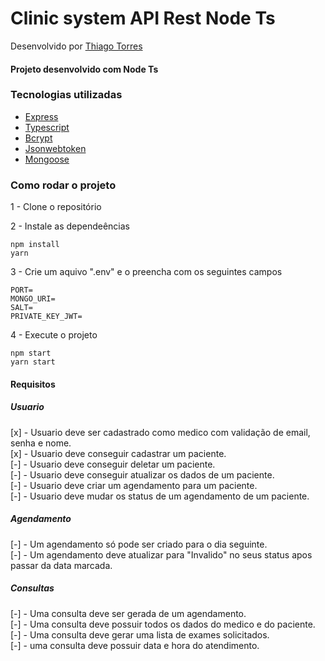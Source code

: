 # Clinic system API Rest Node Ts
Desenvolvido por [Thiago Torres](https://github.com/mevzin)

#### Projeto desenvolvido com Node Ts

### Tecnologias utilizadas
- [Express](https://www.npmjs.com/package/express)
- [Typescript](https://github.com/Microsoft/TypeScript)
- [Bcrypt](https://github.com/kelektiv/node.bcrypt.js)
- [Jsonwebtoken](https://github.com/auth0/node-jsonwebtoken)
- [Mongoose](https://www.npmjs.com/package/mongoose)

### Como rodar o projeto

1 - Clone o repositório

2 - Instale as dependeências
    
    npm install
    yarn

3 - Crie um aquivo ".env" e o preencha com os seguintes campos

    PORT=
    MONGO_URI=
    SALT=
    PRIVATE_KEY_JWT=

4 - Execute o projeto

    npm start
    yarn start

#### Requisitos
##### Usuario
[x] - Usuario deve ser cadastrado como medico com validação de email, senha e nome.</br>
[x] - Usuario deve conseguir cadastrar um paciente.</br>
[-] - Usuario deve conseguir deletar um paciente.</br>
[-] - Usuario deve conseguir atualizar os dados de um paciente.</br>
[-] - Usuario deve criar um agendamento para um paciente.</br>
[-] - Usuario deve mudar os status de um agendamento de um paciente.</br>

##### Agendamento

[-] - Um agendamento só pode ser criado para o dia seguinte.</br>
[-] - Um agendamento deve atualizar para "Invalido" no seus status apos passar da data marcada.</br>

##### Consultas

[-] - Uma consulta deve ser gerada de um agendamento.</br>
[-] - Uma consulta deve possuir todos os dados do medico e do paciente.</br>
[-] - Uma consulta deve gerar uma lista de exames solicitados.</br>
[-] - uma consulta deve possuir data e hora do atendimento.</br>